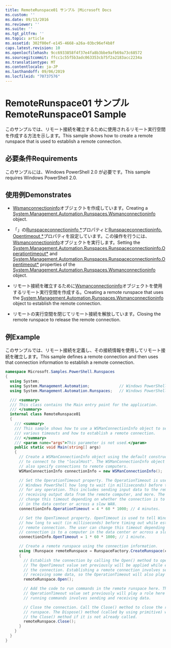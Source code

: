 ```yaml
---
title: RemoteRunspace01 サンプル |Microsoft Docs
ms.custom: ''
ms.date: 09/13/2016
ms.reviewer: ''
ms.suite: ''
ms.tgt_pltfrm: ''
ms.topic: article
ms.assetid: 302f00ef-e145-4668-a26a-03bc96ef4b8f
caps.latest.revision: 10
ms.openlocfilehash: 9cc6933858f4f37e4fa8b3bbe9afb69a73c68572
ms.sourcegitcommit: ffcc1c55f5b3adc063353cb75f2a2183acc2234a
ms.translationtype: MT
ms.contentlocale: ja-JP
ms.lasthandoff: 09/06/2019
ms.locfileid: "70737576"
---
```

# <a name="remoterunspace01-sample"></a><span data-ttu-id="3c69a-102">RemoteRunspace01 サンプル</span><span class="sxs-lookup"><span data-stu-id="3c69a-102">RemoteRunspace01 Sample</span></span>

<span data-ttu-id="3c69a-103">このサンプルでは、リモート接続を確立するために使用されるリモート実行空間を作成する方法を示します。</span><span class="sxs-lookup"><span data-stu-id="3c69a-103">This sample shows how to create a remote runspace that is used to establish a remote connection.</span></span>

## <a name="requirements"></a><span data-ttu-id="3c69a-104">必要条件</span><span class="sxs-lookup"><span data-stu-id="3c69a-104">Requirements</span></span>

 <span data-ttu-id="3c69a-105">このサンプルには、Windows PowerShell 2.0 が必要です。</span><span class="sxs-lookup"><span data-stu-id="3c69a-105">This sample requires Windows PowerShell 2.0.</span></span>

## <a name="demonstrates"></a><span data-ttu-id="3c69a-106">使用例</span><span class="sxs-lookup"><span data-stu-id="3c69a-106">Demonstrates</span></span>

- <span data-ttu-id="3c69a-107">[Wsmanconnectioninfo](/dotnet/api/System.Management.Automation.Runspaces.WSManConnectionInfo)オブジェクトを作成しています。</span><span class="sxs-lookup"><span data-stu-id="3c69a-107">Creating a [System.Management.Automation.Runspaces.Wsmanconnectioninfo](/dotnet/api/System.Management.Automation.Runspaces.WSManConnectionInfo) object.</span></span>

- <span data-ttu-id="3c69a-108">「」の[Runspaceconnectioninfo \*](/dotnet/api/System.Management.Automation.Runspaces.RunspaceConnectionInfo.OperationTimeout)プロパティと[Runspaceconnectioninfo. Opentimeout \*](/dotnet/api/System.Management.Automation.Runspaces.RunspaceConnectionInfo.OpenTimeout)プロパティを設定しています。この操作を行うには、 [Wsmanconnectioninfo](/dotnet/api/System.Management.Automation.Runspaces.WSManConnectionInfo)オブジェクトを実行します。</span><span class="sxs-lookup"><span data-stu-id="3c69a-108">Setting the [System.Management.Automation.Runspaces.Runspaceconnectioninfo.Operationtimeout\*](/dotnet/api/System.Management.Automation.Runspaces.RunspaceConnectionInfo.OperationTimeout) and [System.Management.Automation.Runspaces.Runspaceconnectioninfo.Opentimeout\*](/dotnet/api/System.Management.Automation.Runspaces.RunspaceConnectionInfo.OpenTimeout) properties of the [System.Management.Automation.Runspaces.Wsmanconnectioninfo](/dotnet/api/System.Management.Automation.Runspaces.WSManConnectionInfo) object.</span></span>

- <span data-ttu-id="3c69a-109">リモート接続を確立するために[Wsmanconnectioninfo](/dotnet/api/System.Management.Automation.Runspaces.WSManConnectionInfo)オブジェクトを使用するリモート実行空間を作成する。</span><span class="sxs-lookup"><span data-stu-id="3c69a-109">Creating a remote runspace that uses the [System.Management.Automation.Runspaces.Wsmanconnectioninfo](/dotnet/api/System.Management.Automation.Runspaces.WSManConnectionInfo) object to establish the remote connection.</span></span>

- <span data-ttu-id="3c69a-110">リモートの実行空間を閉じてリモート接続を解放しています。</span><span class="sxs-lookup"><span data-stu-id="3c69a-110">Closing the remote runspace to release the remote connection.</span></span>

## <a name="example"></a><span data-ttu-id="3c69a-111">例</span><span class="sxs-lookup"><span data-stu-id="3c69a-111">Example</span></span>

<span data-ttu-id="3c69a-112">このサンプルでは、リモート接続を定義し、その接続情報を使用してリモート接続を確立します。</span><span class="sxs-lookup"><span data-stu-id="3c69a-112">This sample defines a remote connection and then uses that connection information to establish a remote connection.</span></span>

```csharp
namespace Microsoft.Samples.PowerShell.Runspaces
{
  using System;
  using System.Management.Automation;             // Windows PowerShell namespace.
  using System.Management.Automation.Runspaces;   // Windows PowerShell namespace.

  /// <summary>
  /// This class contains the Main entry point for the application.
  /// </summary>
  internal class RemoteRunspace01
  {
    /// <summary>
    /// This sample shows how to use a WSManConnectionInfo object to set
    /// various timeouts and how to establish a remote connection.
    /// </summary>
    /// <param name="args">This parameter is not used.</param>
    public static void Main(string[] args)
    {
      // Create a WSManConnectionInfo object using the default constructor
      // to connect to the "localHost". The WSManConnectionInfo object can
      // also specify connections to remote computers.
      WSManConnectionInfo connectionInfo = new WSManConnectionInfo();

      // Set the OperationTimeout property. The OperationTimeout is used to tell
      // Windows PowerShell how long to wait (in milliseconds) before timing out
      // for any operation. This includes sending input data to the remote computer,
      // receiving output data from the remote computer, and more. The user can
      // change this timeout depending on whether the connection is to a computer
      // in the data center or across a slow WAN.
      connectionInfo.OperationTimeout = 4 * 60 * 1000; // 4 minutes.

      // Set the OpenTimeout property. OpenTimeout is used to tell Windows PowerShell
      // how long to wait (in milliseconds) before timing out while establishing a
      // remote connection. The user can change this timeout depending on whether the
      // connection is to a computer in the data center or across a slow WAN.
      connectionInfo.OpenTimeout = 1 * 60 * 1000; // 1 minute.

      // Create a remote runspace using the connection information.
      using (Runspace remoteRunspace = RunspaceFactory.CreateRunspace(connectionInfo))
      {
        // Establish the connection by calling the Open() method to open the runspace.
        // The OpenTimeout value set previously will be applied while establishing
        // the connection. Establishing a remote connection involves sending and
        // receiving some data, so the OperationTimeout will also play a role in this process.
        remoteRunspace.Open();

        // Add the code to run commands in the remote runspace here. The
        // OperationTimeout value set previously will play a role here because
        // running commands involves sending and receiving data.

        // Close the connection. Call the Close() method to close the remote
        // runspace. The Dispose() method (called by using primitive) will call
        // the Close() method if it is not already called.
        remoteRunspace.Close();
      }
    }
  }
}
```
